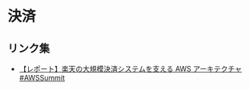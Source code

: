 # 決済

## リンク集

- [【レポート】楽天の大規模決済システムを支える AWS アーキテクチャ #AWSSummit](https://dev.classmethod.jp/articles/aws-summit-online-2020-cus-65/)
